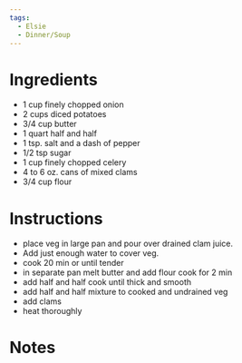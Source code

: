 ```yaml
---
tags:
  - Elsie
  - Dinner/Soup
---
```

# Ingredients
- 1 cup finely chopped onion
- 2 cups diced potatoes
- 3/4 cup butter
- 1 quart half and half
- 1 tsp. salt and a dash of pepper
- 1/2 tsp sugar
- 1 cup finely chopped celery
- 4 to 6 oz. cans of mixed clams
- 3/4 cup flour
# Instructions
- place veg in large pan and pour over drained clam juice.
- Add just enough water to cover veg.
- cook 20 min or until tender
- in separate pan melt butter and add flour cook for 2 min
- add half and half cook until thick and smooth
- add half and half mixture to cooked and undrained veg
- add clams
- heat thoroughly
# Notes